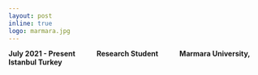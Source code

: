 ```yaml
---
layout: post
inline: true
logo: marmara.jpg
---
```


<b>July 2021 - Present&emsp;&emsp;&emsp;Research Student&emsp;&emsp;&emsp;Marmara University, Istanbul Turkey</b>
